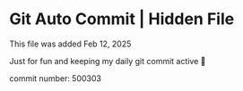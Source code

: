 # Git Auto Commit | Hidden File

This file was added Feb 12, 2025

Just for fun and keeping my daily git commit active 🤪

commit number: 500303
